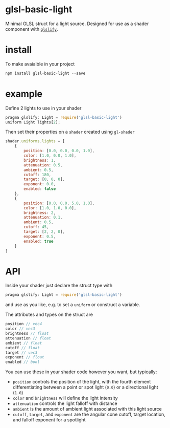 # glsl-basic-light

Minimal GLSL struct for a light source. Designed for use as a shader component with [`glslify`](https://github.com/stackgl/glslify).

# install

To make avaialble in your project

```javascript
npm install glsl-basic-light --save
```

# example

Define 2 lights to use in your shader

```javascript
pragma glslify: Light = require('glsl-basic-light')
uniform Light lights[2];
```

Then set their properties on a `shader` created using `gl-shader`

```javascript
shader.uniforms.lights = [
	{
		position: [0.0, 0.0, 0.0, 1.0],
		color: [1.0, 0.0, 1.0],
		brightness: 1,
		attenuation: 0.5,
		ambient: 0.5,
		cutoff: 180,
		target: [0, 0, 0],
		exponent: 0.0,
		enabled: false
	},
	{
		position: [0.0, 0.0, 5.0, 1.0],
		color: [1.0, 1.0, 0.0],
		brightness: 2,
		attenuation: 0.1,
		ambient: 0.5,
		cutoff: 45,
		target: [2, 2, 0],
		exponent: 0.5,
		enabled: true
	}
]
```

# API

Inside your shader just declare the struct type with

```javascript
pragma glslify: Light = require('glsl-basic-light')
```

and use as you like, e.g. to set a `uniform` or construct a variable.

The attributes and types on the struct are

```javascript
position // vec4
color // vec3
brightness // float
attenuation // float
ambient // float
cutoff // float
target // vec3
exponent // float
enabled // bool
```

You can use these in your shader code however you want, but typically:
- `position` controls the position of the light, with the fourth element differentiating between a point or spot light (`0.0`) or a directional light (`1.0`) 
- `color` and `brightness` will define the light intensity
- `attenuation` controls the light falloff with distance
- `ambient` is the amount of ambient light associated with this light source
- `cutoff`, `target`, and `exponent` are the angular cone cutoff, target location, and falloff exponent for a spotlight